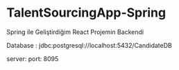 # TalentSourcingApp-Spring

Spring ile Geliştirdiğim React Projemin Backendi

Database : jdbc:postgresql://localhost:5432/CandidateDB

server: port: 8095
